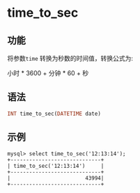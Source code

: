 # time_to_sec

## 功能

将参数`time` 转换为秒数的时间值，转换公式为:

小时 * 3600 + 分钟 * 60 + 秒

## 语法

```Haskell
INT time_to_sec(DATETIME date)
```

## 示例

```plain text
mysql> select time_to_sec('12:13:14');
+-----------------------------+
| time_to_sec('12:13:14')     |
+-----------------------------+
|                        43994|
+-----------------------------+
```
